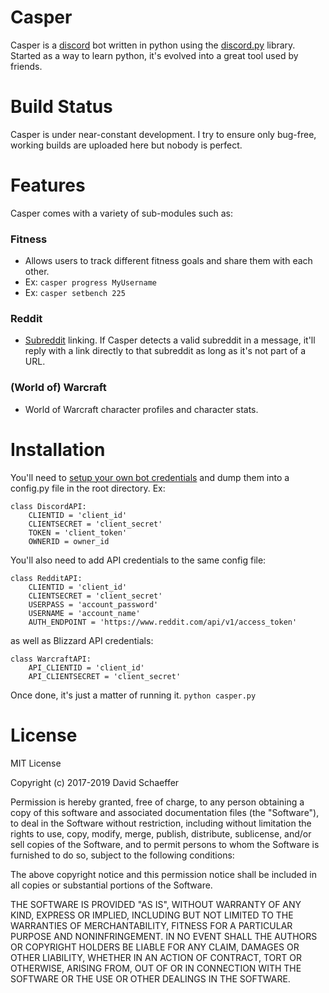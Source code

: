 # Casper
Casper is a [discord](https://discordapp.com) bot written in python using the 
[discord.py](https://github.com/Rapptz/discord.py/tree/rewrite) library. Started as a way 
to learn python, it's evolved into a great tool used by friends.

# Build Status
Casper is under near-constant development. I try to ensure only bug-free, working builds 
are uploaded here but nobody is perfect. 

# Features
Casper comes with a variety of sub-modules such as:

### Fitness
- Allows users to track different fitness goals and share them with each other.
- Ex: `casper progress MyUsername`
- Ex: `casper setbench 225`

### Reddit
- [Subreddit](https://reddit.com) linking. If Casper detects a valid subreddit in a message,
it'll reply with a link directly to that subreddit as long as it's not part of a URL.

### (World of) Warcraft
- World of Warcraft character profiles and character stats. 


# Installation
You'll need to [setup your own bot credentials](https://discordapp.com/developers/applications/)
and dump them into a config.py file in the root directory. Ex:
```
class DiscordAPI:
    CLIENTID = 'client_id'
    CLIENTSECRET = 'client_secret'
    TOKEN = 'client_token'
    OWNERID = owner_id
```

You'll also need to add API credentials to the same config file:
```
class RedditAPI:
    CLIENTID = 'client_id'
    CLIENTSECRET = 'client_secret'
    USERPASS = 'account_password'
    USERNAME = 'account_name'
    AUTH_ENDPOINT = 'https://www.reddit.com/api/v1/access_token'
```

as well as Blizzard API credentials:
```
class WarcraftAPI:
    API_CLIENTID = 'client_id'
    API_CLIENTSECRET = 'client_secret'
```

Once done, it's just a matter of running it. `python casper.py`

# License
MIT License

Copyright (c) 2017-2019 David Schaeffer

Permission is hereby granted, free of charge, to any person obtaining a copy
of this software and associated documentation files (the "Software"), to deal
in the Software without restriction, including without limitation the rights
to use, copy, modify, merge, publish, distribute, sublicense, and/or sell
copies of the Software, and to permit persons to whom the Software is
furnished to do so, subject to the following conditions:

The above copyright notice and this permission notice shall be included in all
copies or substantial portions of the Software.

THE SOFTWARE IS PROVIDED "AS IS", WITHOUT WARRANTY OF ANY KIND, EXPRESS OR
IMPLIED, INCLUDING BUT NOT LIMITED TO THE WARRANTIES OF MERCHANTABILITY,
FITNESS FOR A PARTICULAR PURPOSE AND NONINFRINGEMENT. IN NO EVENT SHALL THE
AUTHORS OR COPYRIGHT HOLDERS BE LIABLE FOR ANY CLAIM, DAMAGES OR OTHER
LIABILITY, WHETHER IN AN ACTION OF CONTRACT, TORT OR OTHERWISE, ARISING FROM,
OUT OF OR IN CONNECTION WITH THE SOFTWARE OR THE USE OR OTHER DEALINGS IN THE
SOFTWARE.